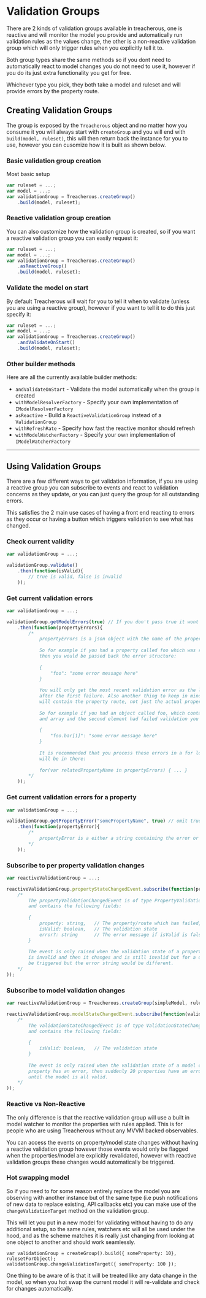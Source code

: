 # Validation Groups

There are 2 kinds of validation groups available in treacherous, one is reactive and will monitor the 
model you provide and automatically run validation rules as the values change, the other is a non-reactive 
validation group which will only trigger rules when you explicitly tell it to.

Both group types share the same methods so if you dont need to automatically react to model changes
you do not need to use it, however if you do its just extra functionality you get for free.

Whichever type you pick, they both take a model and ruleset and will provide errors by the property route.

## Creating Validation Groups

The group is exposed by the `Treacherous` object and no matter how you consume it you will always start 
with `createGroup` and you will end with `build(model, ruleset)`, this will then return back the instance
for you to use, however you can cusomize how it is built as shown below.

### Basic validation group creation

Most basic setup

```js
var ruleset = ...;
var model = ...;
var validationGroup = Treacherous.createGroup()
    .build(model, ruleset);
```

### Reactive validation group creation

You can also customize how the validation group is created, so if you want a reactive validation group
you can easily request it:

```js
var ruleset = ...;
var model = ...;
var validationGroup = Treacherous.createGroup()
    .asReactiveGroup()
    .build(model, ruleset);
```

### Validate the model on start

By default Treacherous will wait for you to tell it when to validate (unless you are using a reactive group),
however if you want to tell it to do this just specify it:

```js
var ruleset = ...;
var model = ...;
var validationGroup = Treacherous.createGroup()
    .andValidateOnStart()
    .build(model, ruleset);
```

### Other builder methods

Here are all the currently available builder methods:

* `andValidateOnStart`          - Validate the model automatically when the group is created
* `withModelResolverFactory`    - Specify your own implementation of `IModelResolverFactory`
* `asReactive`                  - Build a `ReactiveValidationGroup` instead of a `ValidationGroup`
 * `withRefreshRate`            - Specify how fast the reactive monitor should refresh
 * `withModelWatcherFactory`    - Specify your own implementation of `IModelWatcherFactory`

---

## Using Validation Groups

There are a few different ways to get validation information, if you are using a reactive group 
you can subscribe to events and react to validation concerns as they update, or you can just query 
the group for all outstanding errors.

This satisfies the 2 main use cases of having a front end reacting to errors as they occur or having 
a button which triggers validation to see what has changed.

### Check current validity
```js
var validationGroup = ...;

validationGroup.validate()
    .then(function(isValid){
        // true is valid, false is invalid
    ));
```

### Get current validation errors
```js
var validationGroup = ...;

validationGroup.getModelErrors(true) // If you don't pass true it wont revalidate and just take current state
    .then(function(propertyErrors){
        /*
            propertyErrors is a json object with the name of the property per error.
            
            So for example if you had a property called foo which was required and had failed
            then you would be passed back the error structure:
            
            {
                "foo": "some error message here"
            }
            
            You will only get the most recent validation error as the library will stop processing
            after the first failure. Also another thing to keep in mind is that the validation field
            will contain the property route, not just the actual property.
            
            So for example if you had an object called foo, which contained the property bar which was
            and array and the second element had failed validation you would get back the error structure:
            
            {
                "foo.bar[1]": "some error message here"
            }
            
            It is recommended that you process these errors in a for loop as you never know what
            will be in there:
            
            for(var relatedPropertyName in propertyErrors) { ... }
        */
    ));
```

### Get current validation errors for a property
```js
var validationGroup = ...;

validationGroup.getPropertyError("somePropertyName", true) // omit true to not force revalidation
    .then(function(propertyError){
        /*
            propertyError is a either a string containing the error or undefined
        */
    ));
```

### Subscribe to per property validation changes

```js
var reactiveValidationGroup = ...;

reactiveValidationGroup.propertyStateChangedEvent.subscribe(function(propertyValidationChangedEvent){
    /*
        The propertyValidationChangedEvent is of type PropertyValidationChangedEvent
        and contains the following fields:
        
        {
            property: string,   // The property/route which has failed, i.e 'foo' or 'foo.bar[2].woo'
            isValid: boolean,   // The validation state
            error?: string      // The error message if isValid is false
        }
        
        The event is only raised when the validation state of a property changes, however if a property
        is invalid and then it changes and is still invalid but for a different reason this event would
        be triggered but the error string would be different.
    */
));
```

### Subscribe to model validation changes
```js
var reactiveValidationGroup = Treacherous.createGroup(simpleModel, ruleset);

reactiveValidationGroup.modelStateChangedEvent.subscribe(function(validationStateChangedEvent){
    /*
        The validationStateChangedEvent is of type ValidationStateChangedEvent
        and contains the following fields:
        
        {
            isValid: boolean,   // The validation state
        }
        
        The event is only raised when the validation state of a model changes, so if a single
        property has an error, then suddenly 20 properties have an error no event will be sent
        until the model is all valid.
    */
));
```

### Reactive vs Non-Reactive

The only difference is that the reactive validation group will use a built in model watcher to monitor the
properties with rules applied. This is for people who are using Treacherous without any MVVM backed
observables.

You can access the events on property/model state changes without having a reactive validation group
however those events would only be flagged when the properties/model are explicitly revalidated,
however with reactive validation groups these changes would automatically be triggered.

### Hot swapping model

So if you need to for some reason entirely replace the model you are observing with another instance but 
of the same type (i.e push notifications of new data to replace existing, API callbacks etc) you can
make use of the `changeValidationTarget` method on the validation group.

This will let you put in a new model for validating without having to do any additional setup, so the
same rules, watchers etc will all be used under the hood, and as the scheme matches it is really just
changing from looking at one object to another and should work seamlessly.

```
var validationGroup = createGroup().build({ someProperty: 10}, rulesetForObject);
validationGroup.changeValidationTarget({ someProperty: 100 });
```

One thing to be aware of is that it will be treated like any data change in the model, so when you 
hot swap the current model it will re-validate and check for changes automatically.